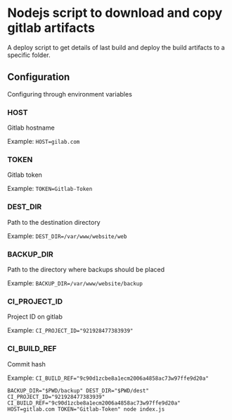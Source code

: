 # Nodejs script to download and copy gitlab artifacts

A deploy script to get details of last build and deploy the build artifacts to a specific folder.

## Configuration

Configuring through environment variables

### HOST

Gitlab hostname

Example:
`HOST=gilab.com`

### TOKEN

Gitlab token

Example:
`TOKEN=Gitlab-Token`


### DEST_DIR

Path to the destination directory

Example:
`DEST_DIR=/var/www/website/web`


### BACKUP_DIR

Path to the directory where backups should be placed

Example:
`BACKUP_DIR=/var/www/website/backup`


### CI_PROJECT_ID

Project ID on gitlab

Example:
`CI_PROJECT_ID="921928477383939"`


### CI_BUILD_REF

Commit hash

Example:
`CI_BUILD_REF="9c90d1zcbe8a1ecm2006a4858ac73w97ffe9d20a"`



```
BACKUP_DIR="$PWD/backup" DEST_DIR="$PWD/dest" CI_PROJECT_ID="921928477383939" CI_BUILD_REF="9c90d1zcbe8a1ecm2006a4858ac73w97ffe9d20a" HOST=gitlab.com TOKEN="Gitlab-Token" node index.js
```

